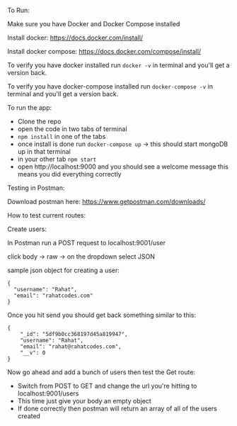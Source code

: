 To Run: 

Make sure you have Docker and Docker Compose installed

Install docker: 
https://docs.docker.com/install/

Install docker compose:
https://docs.docker.com/compose/install/

To verify you have docker installed run `docker -v` in terminal and you'll get a version back. 

To verify you have docker-compose installed run `docker-compose -v` in terminal and you'll get a version back. 

To run the app: 

- Clone the repo
- open the code in two tabs of terminal
- `npm install` in one of the tabs
- once install is done run `docker-compose up` -> this should start mongoDB up in that terminal
- in your other tab `npm start`
- open http://localhost:9000 and you should see a welcome message this means you did everything correctly

Testing in Postman:

Download postman here: 
https://www.getpostman.com/downloads/

How to test current routes:

Create users:

In Postman run a POST request to localhost:9001/user

click body -> raw -> on the dropdown select JSON

sample json object for creating a user:

```
{
  "username": "Rahat",
  "email": "rahatcodes.com"
}
```
Once you hit send you should get back something similar to this:

```
{
    "_id": "5df9b0cc368197d45a819947",
    "username": "Rahat",
    "email": "rahat@rahatcodes.com",
    "__v": 0
}
```

Now go ahead and add a bunch of users then test the Get route: 

- Switch from POST to GET and change the url you're hitting to localhost:9001/users
- This time just give your body an empty object
- If done correctly then postman will return an array of all of the users created



